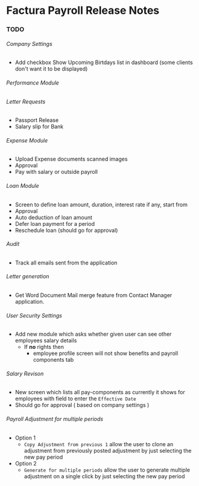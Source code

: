 # Factura Payroll Release Notes

### TODO

###### Company Settings
* Add checkbox Show Upcoming Birtdays list in dashboard (some clients don't want it to be displayed)

###### Performance Module

###### Letter Requests
* Passport Release
* Salary slip for Bank

###### Expense Module
* Upload Expense documents scanned images
* Approval
* Pay with salary or outside payroll

###### Loan Module
* Screen to define loan amount, duration, interest rate if any, start from
* Approval
* Auto deduction of loan amount
* Defer loan payment for a period
* Reschedule loan (should go for approval)

###### Audit
*   Track all emails sent from the application

###### Letter generation
*   Get Word Document Mail merge feature from Contact Manager application.

###### User Security Settings
* Add new module which asks whether given user can see other employees salary details
    * If **no** rights then
        * employee profile screen will not show benefits and payroll components tab

###### Salary Revison
* New screen which lists all pay-components as currently it shows for employees with field to enter the `Effective Date`
* Should go for approval ( based on company settings )

###### Payroll Adjustment for multiple periods
* Option 1
    * `Copy Adjustment from previous 1` allow the user to clone an adjustment from previously posted adjustment by just selecting the new pay period
* Option 2
    * `Generate for multiple periods` allow the user to generate multiple adjustment on a single click by just selecting the new pay period
